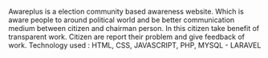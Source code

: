Awareplus is a election community based awareness website. Which is aware people to around political
world and be better communication medium between citizen and chairman person. In this citizen take
benefit of transparent work. Citizen are report their problem and give feedback of work.
Technology used : HTML, CSS, JAVASCRIPT, PHP, MYSQL - LARAVEL
